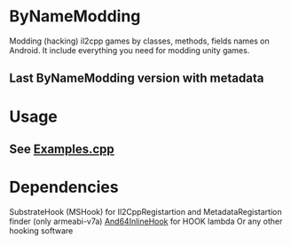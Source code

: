 # ByNameModding
Modding (hacking) il2cpp games by classes, methods, fields names on Android. It include everything you need for modding unity games.

## Last ByNameModding version with metadata

# Usage
## See [Examples.cpp](https://github.com/geokar2006/ByNameModding/blob/main/Examples.cpp)

# Dependencies
SubstrateHook (MSHook) for Il2CppRegistartion and MetadataRegistartion finder (only armeabi-v7a)
[And64InlineHook](https://github.com/Rprop/And64InlineHook) for HOOK lambda
Or any other hooking software
